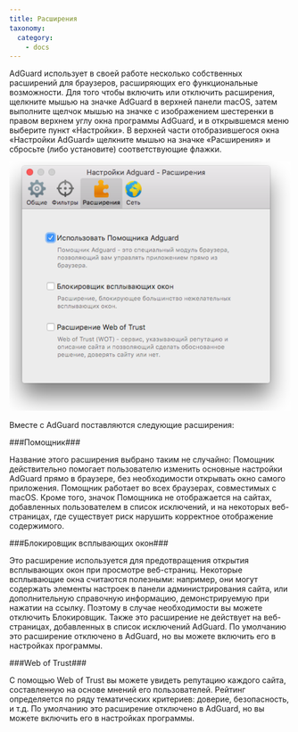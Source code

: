 ```yaml
---
title: Расширения
taxonomy:
  category:
    - docs
---
```


AdGuard использует в своей работе несколько собственных расширений для браузеров, расширяющих его функциональные возможности. Для того чтобы включить или отключить расширения, щелкните мышью на значке AdGuard в верхней панели macOS, затем выполните щелчок мышью на значке с изображением шестеренки в правом верхнем углу окна программы AdGuard, и в открывшемся меню выберите пункт «Настройки». В верхней части отобразившегося окна «Настройки AdGuard» щелкните мышью на значке «Расширения» и сбросьте (либо установите) соответствующие флажки.

![](adguard_mac_06.png)

Вместе с AdGuard поставляются следующие расширения:

###Помощник###

Название этого расширения выбрано таким не случайно: Помощник действительно помогает пользователю изменить основные настройки AdGuard прямо в браузере, без необходимости открывать окно самого приложения. Помощник работает во всех браузерах, совместимых с macOS. Кроме того, значок Помощника не отображается на сайтах, добавленных пользователем в список исключений, и на некоторых веб-страницах, где существует риск нарушить корректное отображение содержимого.

###Блокировщик всплывающих окон###

Это расширение используется для предотвращения открытия всплывающих окон при просмотре веб-страниц. Некоторые всплывающие окна считаются полезными: например, они могут содержать элементы настроек в панели администрирования сайта, или дополнительную справочную информацию, демонстрируемую при нажатии на ссылку. Поэтому в случае необходимости вы можете отключить Блокировщик. Также это расширение не действует на веб-страницах, добавленных в список исключений AdGuard. По умолчанию это расширение отключено в AdGuard, но вы можете включить его в настройках программы.

###Web of Trust###

С помощью Web of Trust вы можете увидеть репутацию каждого сайта, составленную на основе мнений его пользователей. Рейтинг определяется по ряду тематических критериев: доверие, безопасность, и т.д. По умолчанию это расширение отключено в AdGuard, но вы можете включить его в настройках программы.
